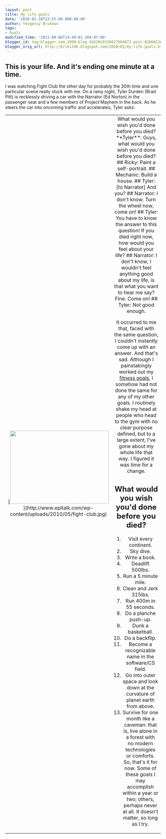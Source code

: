 ```yaml
---
layout: post
title: My life goals
date: '2010-01-28T23:55:00.000-08:00'
author: Yevgeniy Brikman
tags:
- Goals
modified_time: '2011-08-06T14:49:01.369-07:00'
blogger_id: tag:blogger.com,1999:blog-5422014336627804072.post-8286012689283011961
blogger_orig_url: http://brikis98.blogspot.com/2010/01/my-life-goals.html
---
```


## This is your life. And it's ending one minute at a time. 

I was watching Fight Club the other day for probably the 30th time and one 
particular scene really stuck with me. On a rainy night, Tyler Durden (Brad 
Pitt) is recklessly driving a car with the Narrator (Ed Norton) in the 
passenger seat and a few members of Project Mayhem in the back. As he steers 
the car into oncoming traffic and accelerates, Tyler asks: 

<table align="center" cellpadding="0" cellspacing="0" 
class="tr-caption-container" style="margin-left: auto; margin-right: auto; 
text-align: center;"><td style="text-align: center;">[<img border="0" 
height="235" 
src="http://www.epltalk.com/wp-content/uploads/2010/05/fight-club.jpg" 
width="320" 
/>](http://www.epltalk.com/wp-content/uploads/2010/05/fight-club.jpg)<td 
class="tr-caption" style="text-align: center;">What would you wish you'd done 
before you died?**Tyler**: Guys, what would you wish you'd done before you 
died? 
## Ricky: Paint a self-portrait. 
## Mechanic: Build a house. 
## Tyler: [to Narrator] And you? 
## Narrator: I don't know. Turn the wheel now, come on! 
## Tyler: You have to know the answer to this question! If you died right now, 
how would you feel about your life? 
## Narrator: I don't know, I wouldn't feel anything good about my life, is 
that what you want to hear me say? Fine. Come on! 
## Tyler: Not good enough. 

It occurred to me that, faced with the same question, I couldn't instantly 
come up with an answer. And that's sad. Although I painstakingly worked out my 
[fitness 
goals](http://brikis98.blogspot.com/2010/01/my-2010-crossfit-goals.html), I 
somehow had not done the same for any of my other goals. I routinely shake my 
head at people who head to the gym with no clear purpose defined, but to a 
large extent, I've gone about my whole life that way. I figured it was time 
for a change. 

## What would you wish you'd done before you died? 
1. Visit every continent. 
1. Sky dive. 
1. Write a book. 
1. Deadlift 500lbs. 
1. Run a 5 minute mile. 
1. Clean and Jerk 315lbs. 
1. Run 400m in 55 seconds. 
1. Do a planche push-up. 
1. Dunk a basketball. 
1. Do a backflip. 
1. Become a recognizable name in the software/CS field. 
1. Go into outer space and look down at the curvature of planet earth from 
above. 
1. Survive for one month like a caveman: that is, live alone in a forest with 
no modern technologies or comforts. 
So, that's it for now. Some of these goals I may accomplish within a year or 
two; others,  perhaps never at all. It doesn't matter, so long as I try. 